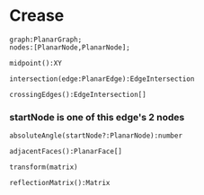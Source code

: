 # Crease

```
graph:PlanarGraph;
nodes:[PlanarNode,PlanarNode];
```

```
midpoint():XY
```

```
intersection(edge:PlanarEdge):EdgeIntersection
```

```
crossingEdges():EdgeIntersection[]
```

### startNode is one of this edge's 2 nodes

```
absoluteAngle(startNode?:PlanarNode):number
```

```
adjacentFaces():PlanarFace[]
```

```
transform(matrix)
```

```
reflectionMatrix():Matrix
```

